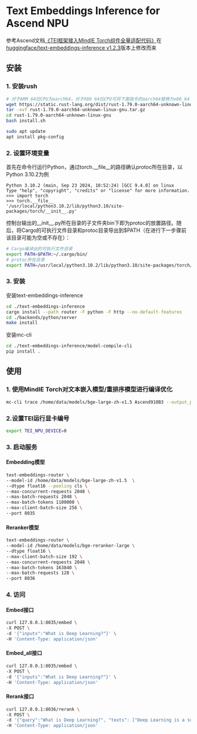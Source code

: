 # Text Embeddings Inference for Ascend NPU

参考Ascend文档[《TEI框架接入MindIE Torch组件全量适配代码》](https://www.hiascend.com/document/detail/zh/mindie/10RC3/mindietorch/Torchdev/mindie_torch0171.html)在[huggingface/text-embeddings-inference v1.2.3](https://github.com/huggingface/text-embeddings-inference/tree/v1.2.3)版本上修改而来

## 安装
### 1. 安装rush
```bash
# 对于ARM 64位CPU为aarch64，对于X86 64位CPU可将下面指令的aarch64替换为x86_64
wget https://static.rust-lang.org/dist/rust-1.79.0-aarch64-unknown-linux-gnu.tar.gz --no-check-certificate
tar -xvf rust-1.79.0-aarch64-unknown-linux-gnu.tar.gz
cd rust-1.79.0-aarch64-unknown-linux-gnu
bash install.sh

sudo apt update
apt install pkg-config
```
### 2. 设置环境变量
首先在命令行运行Python，通过torch.__file__的路径确认protoc所在目录，以Python 3.10.2为例
```
Python 3.10.2 (main, Sep 23 2024, 10:52:24) [GCC 9.4.0] on linux
Type "help", "copyright", "credits" or "license" for more information.
>>> import torch
>>> torch.__file__
'/usr/local/python3.10.2/lib/python3.10/site-packages/torch/__init__.py'
```
控制台输出的__init__.py所在目录的子文件夹bin下即为protoc的放置路径。随后，将Cargo的可执行文件目录和protoc目录导出到$PATH（在进行下一步骤前该目录可能为空或不存在）：
```bash
# Cargo编译出的可执行文件目录
export PATH=$PATH:~/.cargo/bin/
# protoc所在目录 
export PATH=/usr/local/python3.10.2/lib/python3.10/site-packages/torch/bin:$PATH
```
### 3. 安装
安装text-embeddings-inference
```bash
cd ./text-embeddings-inference
cargo install --path router -F python -F http --no-default-features
cd ./backends/python/server
make install
```
安装mc-cli
```bash
cd ./text-embeddings-inference/model-compile-cli
pip install .
```

## 使用
### 1. 使用MindIE Torch对文本嵌入模型/重排序模型进行编译优化
```bash
mc-cli trace /home/data/models/bge-large-zh-v1.5 Ascend910B3 --output_path=/home/data/models/bge-large-zh-v1.5
```

### 2.设置TEI运行显卡编号 
```bash
export TEI_NPU_DEVICE=0
```

### 3. 启动服务
####  Embedding模型
```bash
text-embeddings-router \
--model-id /home/data/models/bge-large-zh-v1.5  \
--dtype float16 --pooling cls \
--max-concurrent-requests 2048 \
--max-batch-requests 2048 \
--max-batch-tokens 1100000 \
--max-client-batch-size 256 \
--port 8035
```
####  Reranker模型
```bash
text-embeddings-router \
--model-id /home/data/models/bge-reranker-large \
--dtype float16 \
--max-client-batch-size 192 \
--max-concurrent-requests 2048 \
--max-batch-tokens 163840 \
--max-batch-requests 128 \
--port 8036
```
### 4. 访问
#### Embed接口
```bash
curl 127.0.0.1:8035/embed \ 
-X POST \
-d '{"inputs":"What is Deep Learning?"}' \     
-H 'Content-Type: application/json'
```

#### Embed_all接口
```bash
curl 127.0.0.1:8035/embed \ 
-X POST \
-d '{"inputs":"What is Deep Learning?"}' \     
-H 'Content-Type: application/json'
```

#### Rerank接口
```bash
curl 127.0.0.1:8036/rerank \
-X POST \
-d '{"query":"What is Deep Learning?", "texts": ["Deep Learning is a sub-filed of Machin Learning.", "Deep learning is a country."]}' \
-H 'Content-Type: application/json'
```

